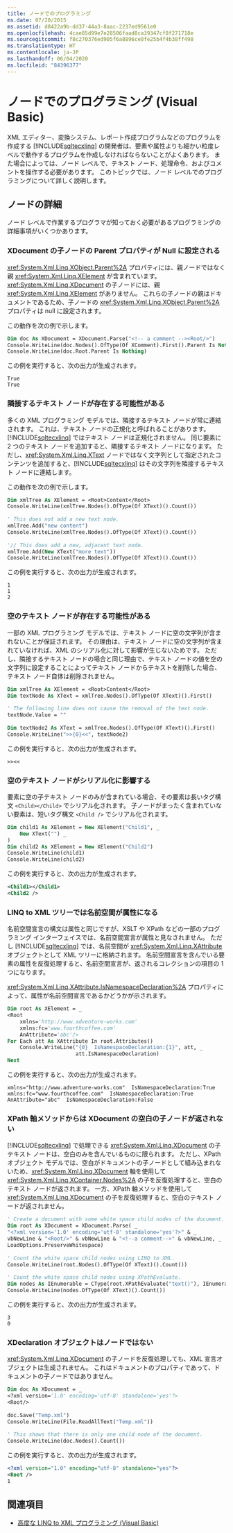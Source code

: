 ```yaml
---
title: ノードでのプログラミング
ms.date: 07/20/2015
ms.assetid: d8422a9b-dd37-44a3-8aac-2237ed9561e0
ms.openlocfilehash: 4cae85d99e7e28506faad8ca39347cf8f271718e
ms.sourcegitcommit: f8c270376ed905f6a8896ce0fe25b4f4b38ff498
ms.translationtype: HT
ms.contentlocale: ja-JP
ms.lasthandoff: 06/04/2020
ms.locfileid: "84396377"
---
```

# <a name="programming-with-nodes-visual-basic"></a>ノードでのプログラミング (Visual Basic)
XML エディター、変換システム、レポート作成プログラムなどのプログラムを作成する [!INCLUDE[sqltecxlinq](~/includes/sqltecxlinq-md.md)] の開発者は、要素や属性よりも細かい粒度レベルで動作するプログラムを作成しなければならないことがよくあります。 また場合によっては、ノード レベルで、テキスト ノード、処理命令、およびコメントを操作する必要があります。 このトピックでは、ノード レベルでのプログラミングについて詳しく説明します。  
  
## <a name="node-details"></a>ノードの詳細  
 ノード レベルで作業するプログラマが知っておく必要があるプログラミングの詳細事項がいくつかあります。  
  
### <a name="parent-property-of-children-nodes-of-xdocument-is-set-to-null"></a>XDocument の子ノードの Parent プロパティが Null に設定される  
 <xref:System.Xml.Linq.XObject.Parent%2A> プロパティには、親ノードではなく親 <xref:System.Xml.Linq.XElement> が含まれています。 <xref:System.Xml.Linq.XDocument> の子ノードには、親 <xref:System.Xml.Linq.XElement> がありません。 これらの子ノードの親はドキュメントであるため、子ノードの <xref:System.Xml.Linq.XObject.Parent%2A> プロパティは null に設定されます。  
  
 この動作を次の例で示します。  
  
```vb  
Dim doc As XDocument = XDocument.Parse("<!-- a comment --><Root/>")  
Console.WriteLine(doc.Nodes().OfType(Of XComment).First().Parent Is Nothing)  
Console.WriteLine(doc.Root.Parent Is Nothing)  
```  
  
 この例を実行すると、次の出力が生成されます。  
  
```console  
True  
True  
```  
  
### <a name="adjacent-text-nodes-are-possible"></a>隣接するテキスト ノードが存在する可能性がある  
 多くの XML プログラミング モデルでは、隣接するテキスト ノードが常に連結されます。 これは、テキスト ノードの正規化と呼ばれることがあります。 [!INCLUDE[sqltecxlinq](~/includes/sqltecxlinq-md.md)] ではテキスト ノードは正規化されません。 同じ要素に 2 つのテキスト ノードを追加すると、隣接するテキスト ノードになります。 ただし、<xref:System.Xml.Linq.XText> ノードではなく文字列として指定されたコンテンツを追加すると、[!INCLUDE[sqltecxlinq](~/includes/sqltecxlinq-md.md)] はその文字列を隣接するテキスト ノードに連結します。  
  
 この動作を次の例で示します。  
  
```vb  
Dim xmlTree As XElement = <Root>Content</Root>  
Console.WriteLine(xmlTree.Nodes().OfType(Of XText)().Count())  
  
' This does not add a new text node.  
xmlTree.Add("new content")  
Console.WriteLine(xmlTree.Nodes().OfType(Of XText)().Count())  
  
'// This does add a new, adjacent text node.  
xmlTree.Add(New XText("more text"))  
Console.WriteLine(xmlTree.Nodes().OfType(Of XText)().Count())  
```  
  
 この例を実行すると、次の出力が生成されます。  
  
```console  
1  
1  
2  
```  
  
### <a name="empty-text-nodes-are-possible"></a>空のテキスト ノードが存在する可能性がある  
 一部の XML プログラミング モデルでは、テキスト ノードに空の文字列が含まれないことが保証されます。 その理由は、テキスト ノードに空の文字列が含まれていなければ、XML のシリアル化に対して影響が生じないためです。 ただし、隣接するテキスト ノードの場合と同じ理由で、テキスト ノードの値を空の文字列に設定することによってテキスト ノードからテキストを削除した場合、テキスト ノード自体は削除されません。  
  
```vb  
Dim xmlTree As XElement = <Root>Content</Root>  
Dim textNode As XText = xmlTree.Nodes().OfType(Of XText)().First()  
  
' The following line does not cause the removal of the text node.  
textNode.Value = ""  
  
Dim textNode2 As XText = xmlTree.Nodes().OfType(Of XText)().First()  
Console.WriteLine(">>{0}<<", textNode2)  
```  
  
 この例を実行すると、次の出力が生成されます。  
  
```console  
>><<  
```  
  
### <a name="an-empty-text-node-impacts-serialization"></a>空のテキスト ノードがシリアル化に影響する  
 要素に空の子テキスト ノードのみが含まれている場合、その要素は長いタグ構文 `<Child></Child>` でシリアル化されます。 子ノードがまったく含まれていない要素は、短いタグ構文 `<Child />` でシリアル化されます。  
  
```vb  
Dim child1 As XElement = New XElement("Child1", _  
    New XText("") _  
)  
Dim child2 As XElement = New XElement("Child2")  
Console.WriteLine(child1)  
Console.WriteLine(child2)  
```  
  
 この例を実行すると、次の出力が生成されます。  
  
```xml  
<Child1></Child1>  
<Child2 />  
```  
  
### <a name="namespaces-are-attributes-in-the-linq-to-xml-tree"></a>LINQ to XML ツリーでは名前空間が属性になる  
 名前空間宣言の構文は属性と同じですが、XSLT や XPath などの一部のプログラミング インターフェイスでは、名前空間宣言が属性と見なされません。 ただし [!INCLUDE[sqltecxlinq](~/includes/sqltecxlinq-md.md)] では、名前空間が <xref:System.Xml.Linq.XAttribute> オブジェクトとして XML ツリーに格納されます。 名前空間宣言を含んでいる要素の属性を反復処理すると、名前空間宣言が、返されるコレクションの項目の 1 つになります。  
  
 <xref:System.Xml.Linq.XAttribute.IsNamespaceDeclaration%2A> プロパティによって、属性が名前空間宣言であるかどうかが示されます。  
  
```vb  
Dim root As XElement = _
<Root  
    xmlns='http://www.adventure-works.com'  
    xmlns:fc='www.fourthcoffee.com'  
    AnAttribute='abc'/>  
For Each att As XAttribute In root.Attributes()  
    Console.WriteLine("{0}  IsNamespaceDeclaration:{1}", att, _  
                      att.IsNamespaceDeclaration)  
Next  
```  
  
 この例を実行すると、次の出力が生成されます。  
  
```console  
xmlns="http://www.adventure-works.com"  IsNamespaceDeclaration:True  
xmlns:fc="www.fourthcoffee.com"  IsNamespaceDeclaration:True  
AnAttribute="abc"  IsNamespaceDeclaration:False  
```  
  
### <a name="xpath-axis-methods-do-not-return-child-white-space-of-xdocument"></a>XPath 軸メソッドからは XDocument の空白の子ノードが返されない  
 [!INCLUDE[sqltecxlinq](~/includes/sqltecxlinq-md.md)] で処理できる <xref:System.Xml.Linq.XDocument> の子テキスト ノードは、空白のみを含んでいるものに限られます。 ただし、XPath オブジェクト モデルでは、空白がドキュメントの子ノードとして組み込まれないため、<xref:System.Xml.Linq.XDocument> 軸を使用して <xref:System.Xml.Linq.XContainer.Nodes%2A> の子を反復処理すると、空白のテキスト ノードが返されます。 一方、XPath 軸メソッドを使用して <xref:System.Xml.Linq.XDocument> の子を反復処理すると、空白のテキスト ノードが返されません。  
  
```vb  
' Create a document with some white space child nodes of the document.  
Dim root As XDocument = XDocument.Parse( _  
"<?xml version='1.0' encoding='utf-8' standalone='yes'?>" & _  
vbNewLine & "<Root/>" & vbNewLine & "<!--a comment-->" & vbNewLine, _  
LoadOptions.PreserveWhitespace)  
  
' Count the white space child nodes using LINQ to XML.  
Console.WriteLine(root.Nodes().OfType(Of XText)().Count())  
  
' Count the white space child nodes using XPathEvaluate.  
Dim nodes As IEnumerable = CType(root.XPathEvaluate("text()"), IEnumerable)  
Console.WriteLine(nodes.OfType(Of XText)().Count())  
```  
  
 この例を実行すると、次の出力が生成されます。  
  
```console  
3  
0  
```  
  
### <a name="xdeclaration-objects-are-not-nodes"></a>XDeclaration オブジェクトはノードではない  
 <xref:System.Xml.Linq.XDocument> の子ノードを反復処理しても、XML 宣言オブジェクトは生成されません。 これはドキュメントのプロパティであって、ドキュメントの子ノードではありません。  
  
```vb  
Dim doc As XDocument = _  
<?xml version='1.0' encoding='utf-8' standalone='yes'?>  
<Root/>  
  
doc.Save("Temp.xml")  
Console.WriteLine(File.ReadAllText("Temp.xml"))  
  
' This shows that there is only one child node of the document.  
Console.WriteLine(doc.Nodes().Count())  
```  
  
 この例を実行すると、次の出力が生成されます。  
  
```xml  
<?xml version="1.0" encoding="utf-8" standalone="yes"?>  
<Root />
1
```  
  
## <a name="see-also"></a>関連項目

- [高度な LINQ to XML プログラミング (Visual Basic)](advanced-linq-to-xml-programming.md)
